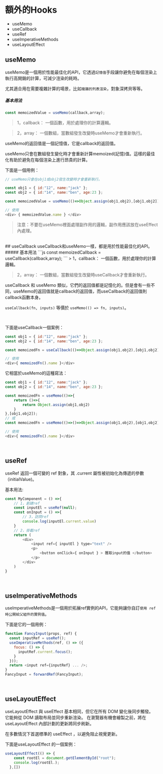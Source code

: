 # 額外的Hooks

* useMemo  
* useCallback  
* useRef  
* useImperativeMethods  
* useLayoutEffect   

## useMemo    

useMemo是一個用於性能最佳化的API，它透過`記憶值`手段讓你避免在每個渲染上執行高開銷的計算，可減少渲染的耗時。

尤其適合用在需要複雜計算的場景，比如`複雜的列表渲染`，對象深拷貝等等。

##### 基本用法  
```js
const memoizedValue = useMemo(callback,array);
```
> 1，callback： 一個函數，用於處理你的計算邏輯。      

> 2，array： 一個數組，當數組發生改變時useMemo才會重新執行。     

useMemo的返回值是一個記憶值，它是callback的返回值。  

useMemo只會在數組發生變化時才會重新計算memoized(記憶)值。這樣的最佳化有助於避免在每個渲染上進行昂貴的計算。

下面是一個用例：  
```js
// useMemo只會在obj1或obj2發生改變時才會重新執行。 

const obj1 = { id:"12", name:"jack" };
const obj2 = { id:"14", name:"ben", age:23 };

const memoizedValue = useMemo(()=>Object.assign(obj1,obj2),[obj1,obj2]);

// 使用
<div> { memoizedValue.name } </div>
```

> 注意：不要在useMemo裡面處理副作用的邏輯，副作用應該放在useEffect內處理。   

<br/>      
## useCallback  
useCallback和useMemo一樣，都是用於性能最佳化的API。
##### 基本用法  
```js
const memoizedCallback = useCallback(callback,array);
```  
> 1，callback： 一個函數，用於處理你的計算邏輯。      

> 2，array： 一個數組，當數組發生改變時useCallback才會重新執行。      

useCallback 和 useMemo 類似，它們的返回值都是記憶化的。但是會有一些不同，useMemo的返回值就是callback的返回值，而useCallback的返回值則callback函數本身。    

`useCallback(fn, inputs)` 等價於 `useMemo(() => fn, inputs)`。
   
<br/>    

下面是useCallback一個案例：
```js
const obj1 = { id:"12", name:"jack" };
const obj2 = { id:"14", name:"ben", age:23 };

const memoizedFn = useCallback(()=>Object.assign(obj1,obj2),[obj1,obj2]);  

// 使用
<div>{ memoizedFn().name }</div>
```
它相當於useMemo的這種寫法：  
```js
const obj1 = { id:"12", name:"jack" };
const obj2 = { id:"14", name:"ben", age:23 };

const memoizedFn = useMemo(()=>{
    return ()=>{
        return Object.assign(obj1,obj2)
    }
},[obj1,obj2]);  
// 或
const memoizedFn = useMemo(()=>()=>Object.assign(obj1,obj2),[obj1,obj2]);

// 使用
<div>{ memoizedFn().name }</div>
```
<br/> 

## useRef  

useRef 返回一個可變的 ref 對象，其 .current 屬性被初始化為傳遞的參數（initialValue)。

基本用法:  
```js
const MyComponent = () =>{
    // 1，創建ref
    const inputEl = useRef(null);
    const onInput = () =>{
        // 3，訪問ref
        console.log(inputEl.current.value)
    }
    // 2，掛載ref
    return (
        <div>
            <input ref={ inputEl } type="text" />
            <p>
                <button onClick={ onInput } > 獲取input的值 </button>
            </p>
        </div>
    )
}
```

<br/> 

## useImperativeMethods

useImperativeMethods是一個用於拓展ref實例的API，它能夠讓你自訂`使用 ref 時公開給父組件的實例值`。

下面是它的一個用例：  
```js
function FancyInput(props, ref) {
  const inputRef = useRef();
  useImperativeMethods(ref, () => ({
    focus: () => {
      inputRef.current.focus();
    }
  }));
  return <input ref={inputRef} ... />;
}
FancyInput = forwardRef(FancyInput);
```

<br/> 

## useLayoutEffect 
useLayoutEffect 與 useEffect 基本相同，但它在所有 DOM 變化後同步觸發。 它能夠從 DOM 讀取布局並同步重新渲染。 在瀏覽器有機會繪製之前，將在 useLayoutEffect 內部計劃的更新將同步刷新。

在多數情況下首選標準的 useEffect ，以避免阻止視覺更新。  

下面是useLayoutEffect 的一個案例：
```js
useLayoutEffect(() => {
    const rootEl = document.getElementById("root");
    console.log(rootEl.);
  },[])
```
